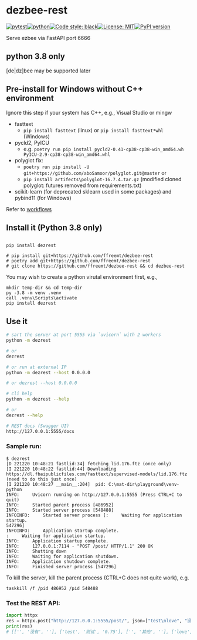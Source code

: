 # dezbee-rest
[![pytest](https://github.com/ffreemt/dezbee-rest/actions/workflows/routine-tests.yml/badge.svg)](https://github.com/ffreemt/dezbee-rest/actions)[![python](https://img.shields.io/static/v1?label=python+&message=3.8&color=blue)](https://www.python.org/downloads/)[![Code style: black](https://img.shields.io/badge/code%20style-black-000000.svg)](https://github.com/psf/black)[![License: MIT](https://img.shields.io/badge/License-MIT-yellow.svg)](https://opensource.org/licenses/MIT)[![PyPI version](https://badge.fury.io/py/dezrest.svg)](https://badge.fury.io/py/dezrest)

Serve ezbee via FastAPI port 6666

## python 3.8 only
[de|dz]bee may be supported later

## Pre-install for Windows without C++ environment
Ignore this step if your system has C++, e.g., Visual Studio or mingw

* fasttext
  * `pip install fasttext` (linux) or `pip install fasttext*whl` (Windows)
* pycld2, PyICU
  * e.g. `poetry run pip install pycld2-0.41-cp38-cp38-win_amd64.wh PyICU-2.9-cp38-cp38-win_amd64.whl`
* polyglot fix:
  * `poetry run pip install -U git+https://github.com/aboSamoor/polyglot.git@master` or
  *  `pip install artifects\polyglot-16.7.4.tar.gz` (modified cloned polyglot: futures removed from requirements.txt)
* scikit-learn (for deprecated sklearn used in some packages) and pybind11 (for Windows)

Refer to [workflows](https://github.com/ffreemt/dezbee-rest/blob/main/.github/workflows/routine-tests.yml)

## Install it (Python 3.8 only)

##
```shell
pip install dezrest

# pip install git+https://github.com/ffreemt/dezbee-rest
# poetry add git+https://github.com/ffreemt/dezbee-rest
# git clone https://github.com/ffreemt/dezbee-rest && cd dezbee-rest
```

You may wish to create a python virutal environment first, e.g.,
```
mkdir temp-dir && cd temp-dir
py -3.8 -m venv .venv
call .venv\Scripts\activate
pip install dezrest
```

## Use it

```bash
# sart the server at port 5555 via `uvicorn` with 2 workers
python -m dezrest

# or
dezrest

# or run at external IP
python -m dezrest --host 0.0.0.0

# or dezrest --host 0.0.0.0

# cli help
python -m dezrest --help

# or
dezrest --help

# REST docs (Swagger UI)
http://127.0.0.1:5555/docs

```

### Sample run:
```
$ dezrest
[D 221220 10:48:21 fastlid:34] fetching lid.176.ftz (once only)
[I 221220 10:48:22 fastlid:44] Downloading https://dl.fbaipublicfiles.com/fasttext/supervised-models/lid.176.ftz (need to do this just once)
[I 221220 10:48:27 __main__:204]  pid: C:\mat-dir\playground\venv-python
INFO:     Uvicorn running on http://127.0.0.1:5555 (Press CTRL+C to quit)
INFO:     Started parent process [486952]
INFO:     Started server process [548488]
INFOINFO:     Started server process [:     Waiting for application startup.
547296]
INFOINFO:     Application startup complete.
:     Waiting for application startup.
INFO:     Application startup complete.
INFO:     127.0.0.1:7114 - "POST /post/ HTTP/1.1" 200 OK
INFO:     Shutting down
INFO:     Waiting for application shutdown.
INFO:     Application shutdown complete.
INFO:     Finished server process [547296]
```

To kill the server, kill the parent process (CTRL+C does not quite work), e.g.
```
taskkill /f /pid 486952 /pid 548488
```

### Test the REST API:
```python
import httpx
res = httpx.post("http://127.0.0.1:5555/post/", json=["test\nlove", "没有\n测试\n其他\n爱"]).json()
print(res)
# [['', '没有', ''], ['test', '测试', '0.75'], ['', '其他', ''], ['love', '爱', '0.87']]

```